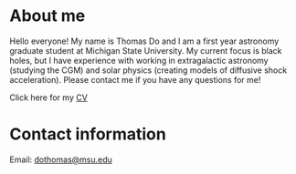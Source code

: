# About me

Hello everyone! My name is Thomas Do and I am a first year astronomy graduate student at Michigan State University. My current focus is black holes, but I have experience with working in extragalactic astronomy (studying the CGM) and solar physics (creating models of diffusive shock acceleration). Please contact me if you have any questions for me!

Click here for my <a href="https://thomasdoastro.github.io/folder/CV_ThomasDo.pdf" target="_blank">CV</a>

# Contact information
Email: dothomas@msu.edu
